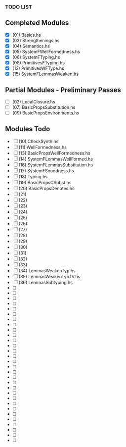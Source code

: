 ### TODO LIST

## Completed Modules

 - [X] (01) Basics.hs
 - [X] (03) Strengthenings.hs
 - [X] (04) Semantics.hs
 - [X] (05) SystemFWellFormedness.hs
 - [X] (06) SystemFTyping.hs
 - [X] (08) PrimitivesFTyping.hs
 - [X] (12) PrimitivesWFType.hs
 - [X] (15) SystemFLemmasWeaken.hs

## Partial Modules - Preliminary Passes

 - [ ] (02) LocalClosure.hs
 - [ ] (07) BasicPropsSubstitution.hs
 - [ ] (09) BasicPropsEnvironments.hs

## Modules Todo

 - [ ] (10) CheckSynth.hs
 - [ ] (11) WellFormedness.hs
 - [ ] (13) BasicPropsWellFormedness.hs
 - [ ] (14) SystemFLemmasWellFormed.hs
 - [ ] (16) SystemFLemmasSubstitution.hs
 - [ ] (17) SystemFSoundness.hs
 - [ ] (18) Typing.hs
 - [ ] (19) BasicPropsCSubst.hs
 - [ ] (20) BasicPropsDenotes.hs
 - [ ] (21)
 - [ ] (22)
 - [ ] (23)
 - [ ] (24)
 - [ ] (25)
 - [ ] (26)
 - [ ] (27)
 - [ ] (28)
 - [ ] (29)
 - [ ] (30)
 - [ ] (31)
 - [ ] (32)
 - [ ] (33)
 - [ ] (34) LemmasWeakenTyp.hs
 - [ ] (35) LemmasWeakenTypTV.hs
 - [ ] (36) LemmasSubtyping.hs
 - [ ] 
 - [ ] 
 - [ ] 
 - [ ] 
 - [ ] 
 - [ ] 
 - [ ] 
 - [ ] 
 - [ ] 
 - [ ] 
 - [ ] 
 - [ ] 
 - [ ] 
 - [ ] 
 - [ ] 
 - [ ] 
 - [ ] 
 - [ ] 
 - [ ] 
 - [ ] 
 - [ ] 
 - [ ] 
 - [ ] 
 - [ ] 
 - [ ] 
 - [ ] 
 - [ ] 
 - [ ] 
 - [ ] 
 - [ ] 
